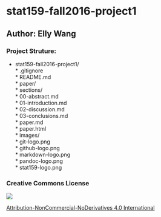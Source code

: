 # stat159-fall2016-project1

## Author: Elly Wang

### Project Struture:

* stat159-fall2016-project1/  
        * .gitignore  
        * README.md  
        * paper/  
                * sections/  
                        * 00-abstract.md  
                        * 01-introduction.md  
                        * 02-discussion.md  
                        * 03-conclusions.md  
                * paper.md  
                * paper.html  
        * images/  
                * git-logo.png  
		* github-logo.png  
		* markdown-logo.png  
		* pandoc-logo.png  
		* stat159-logo.png  

### Creative Commons License

![]("https://i.creativecommons.org/l/by-nc-nd/4.0/88x31.png")

[Attribution-NonCommercial-NoDerivatives 4.0 International](https://creativecommons.org/licenses/by-nc-nd/4.0/)
